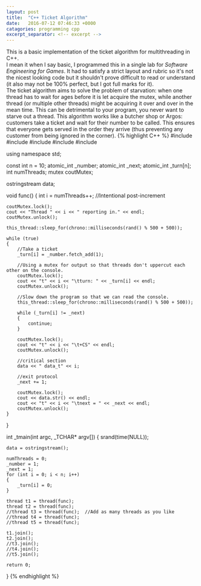 ```yaml
---
layout: post
title:  "C++ Ticket Algorithm"
date:   2016-07-12 07:46:33 +0000
catagories: programming cpp
excerpt_separator: <!-- excerpt -->
---
```

This is a basic implementation of the ticket algorithm for multithreading in C++.<!-- excerpt --><br>
I mean it when I say basic, I programmed this in a single lab for _Software Engineering for Games_. It had to satisfy a strict layout and rubric so it's not the nicest looking code but it shouldn't prove difficult to read or understand (it also may not be 100% perfect, but I got full marks for it).<br>
The ticket algorithm aims to solve the problem of starvation: when one thread has to wait for ages before it is let acquire the mutex, while another thread (or multiple other threads) might be acquiring it over and over in the mean time. This can be detrimental to your program, you never want to starve out a thread. This algorithm works like a butcher shop or Argos: customers take a ticket and wait for their number to be called. This ensures that everyone gets served in the order they arrive (thus preventing any customer from being ignored in the corner).
{% highlight C++ %}
#include <iostream>
#include <atomic>
#include <thread>
#include <mutex>
#include <sstream>

using namespace std;

const int n = 10;
atomic_int _number;
atomic_int _next;
atomic_int _turn[n];
int numThreads;
mutex coutMutex;

ostringstream data;

void func() {
    int i = numThreads++;  //Intentional post-increment

    coutMutex.lock();
    cout << "Thread " << i << " reporting in." << endl;
    coutMutex.unlock();

    this_thread::sleep_for(chrono::milliseconds(rand() % 500 + 500));

    while (true)
    {
        //Take a ticket
        _turn[i] = _number.fetch_add(1);

        //Using a mutex for output so that threads don't uppercut each other on the console.
        coutMutex.lock();
        cout << "t" << i << "\tturn: " << _turn[i] << endl;
        coutMutex.unlock();

        //Slow down the program so that we can read the console.
        this_thread::sleep_for(chrono::milliseconds(rand() % 500 + 500));

        while (_turn[i] != _next)
        {
        	continue;
        }

        coutMutex.lock();
        cout << "t" << i << "\t+CS" << endl;
        coutMutex.unlock();

        //critical section
        data << " data_t" << i;

        //exit protocol
        _next += 1;

        coutMutex.lock();
        cout << data.str() << endl;
        cout << "t" << i << "\tnext = " << _next << endl;
        coutMutex.unlock();
    }
}


int _tmain(int argc, _TCHAR* argv[])
{
    srand(time(NULL));

    data = ostringstream();

    numThreads = 0;
    _number = 1;
    _next = 1;
    for (int i = 0; i < n; i++)
    {
        _turn[i] = 0;
    }

    thread t1 = thread(func);
    thread t2 = thread(func);
    //thread t3 = thread(func);  //Add as many threads as you like
    //thread t4 = thread(func);
    //thread t5 = thread(func);

    t1.join();
    t2.join();
    //t3.join();
    //t4.join();
    //t5.join();

    return 0;
}
{% endhighlight %}
